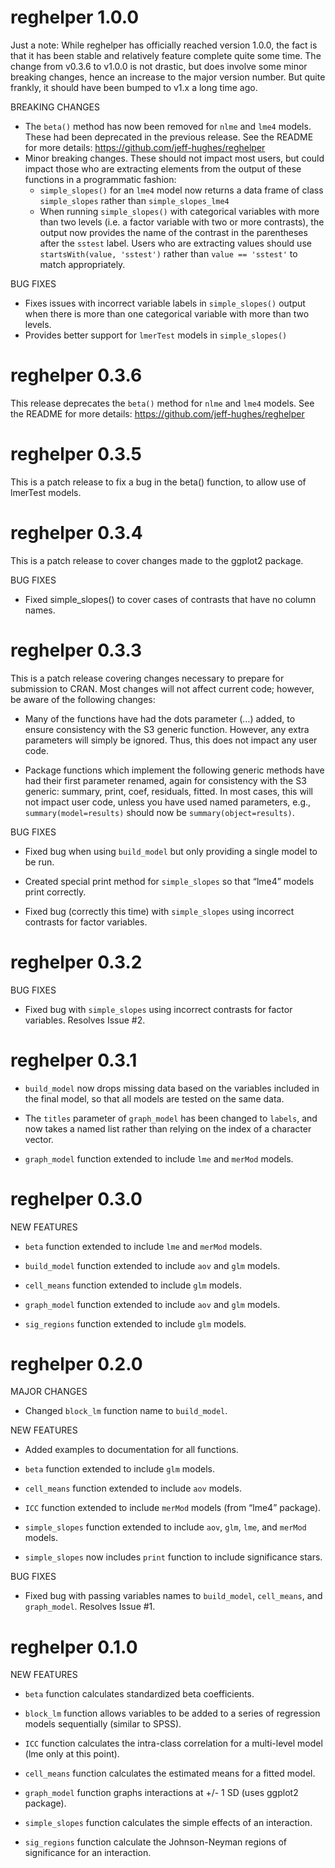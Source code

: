 <!-- NEWS.md is generated from NEWS.Rmd. Please edit that file -->

reghelper 1.0.0
===============

Just a note: While reghelper has officially reached version 1.0.0, the
fact is that it has been stable and relatively feature complete quite
some time. The change from v0.3.6 to v1.0.0 is not drastic, but does
involve some minor breaking changes, hence an increase to the major
version number. But quite frankly, it should have been bumped to v1.x a
long time ago.

BREAKING CHANGES

-   The `beta()` method has now been removed for `nlme` and `lme4`
    models. These had been deprecated in the previous release. See the
    README for more details:
    <a href="https://github.com/jeff-hughes/reghelper" class="uri">https://github.com/jeff-hughes/reghelper</a>
-   Minor breaking changes. These should not impact most users, but
    could impact those who are extracting elements from the output of
    these functions in a programmatic fashion:
    -   `simple_slopes()` for an `lme4` model now returns a data frame
        of class `simple_slopes` rather than `simple_slopes_lme4`
    -   When running `simple_slopes()` with categorical variables with
        more than two levels (i.e. a factor variable with two or more
        contrasts), the output now provides the name of the contrast in
        the parentheses after the `sstest` label. Users who are
        extracting values should use `startsWith(value, 'sstest')`
        rather than `value == 'sstest'` to match appropriately.

BUG FIXES

-   Fixes issues with incorrect variable labels in `simple_slopes()`
    output when there is more than one categorical variable with more
    than two levels.
-   Provides better support for `lmerTest` models in `simple_slopes()`

reghelper 0.3.6
===============

This release deprecates the `beta()` method for `nlme` and `lme4`
models. See the README for more details:
<a href="https://github.com/jeff-hughes/reghelper" class="uri">https://github.com/jeff-hughes/reghelper</a>

reghelper 0.3.5
===============

This is a patch release to fix a bug in the beta() function, to allow
use of lmerTest models.

reghelper 0.3.4
===============

This is a patch release to cover changes made to the ggplot2 package.

BUG FIXES

-   Fixed simple\_slopes() to cover cases of contrasts that have no
    column names.

reghelper 0.3.3
===============

This is a patch release covering changes necessary to prepare for
submission to CRAN. Most changes will not affect current code; however,
be aware of the following changes:

-   Many of the functions have had the dots parameter (…) added, to
    ensure consistency with the S3 generic function. However, any extra
    parameters will simply be ignored. Thus, this does not impact any
    user code.

-   Package functions which implement the following generic methods have
    had their first parameter renamed, again for consistency with the S3
    generic: summary, print, coef, residuals, fitted. In most cases,
    this will not impact user code, unless you have used named
    parameters, e.g., `summary(model=results)` should now be
    `summary(object=results)`.

BUG FIXES

-   Fixed bug when using `build_model` but only providing a single model
    to be run.

-   Created special print method for `simple_slopes` so that “lme4”
    models print correctly.

-   Fixed bug (correctly this time) with `simple_slopes` using incorrect
    contrasts for factor variables.

reghelper 0.3.2
===============

BUG FIXES

-   Fixed bug with `simple_slopes` using incorrect contrasts for factor
    variables. Resolves Issue \#2.

reghelper 0.3.1
===============

-   `build_model` now drops missing data based on the variables included
    in the final model, so that all models are tested on the same data.

-   The `titles` parameter of `graph_model` has been changed to
    `labels`, and now takes a named list rather than relying on the
    index of a character vector.

-   `graph_model` function extended to include `lme` and `merMod`
    models.

reghelper 0.3.0
===============

NEW FEATURES

-   `beta` function extended to include `lme` and `merMod` models.

-   `build_model` function extended to include `aov` and `glm` models.

-   `cell_means` function extended to include `glm` models.

-   `graph_model` function extended to include `aov` and `glm` models.

-   `sig_regions` function extended to include `glm` models.

reghelper 0.2.0
===============

MAJOR CHANGES

-   Changed `block_lm` function name to `build_model`.

NEW FEATURES

-   Added examples to documentation for all functions.

-   `beta` function extended to include `glm` models.

-   `cell_means` function extended to include `aov` models.

-   `ICC` function extended to include `merMod` models (from “lme4”
    package).

-   `simple_slopes` function extended to include `aov`, `glm`, `lme`,
    and `merMod` models.

-   `simple_slopes` now includes `print` function to include
    significance stars.

BUG FIXES

-   Fixed bug with passing variables names to `build_model`,
    `cell_means`, and `graph_model`. Resolves Issue \#1.

reghelper 0.1.0
===============

NEW FEATURES

-   `beta` function calculates standardized beta coefficients.

-   `block_lm` function allows variables to be added to a series of
    regression models sequentially (similar to SPSS).

-   `ICC` function calculates the intra-class correlation for a
    multi-level model (lme only at this point).

-   `cell_means` function calculates the estimated means for a fitted
    model.

-   `graph_model` function graphs interactions at +/- 1 SD (uses ggplot2
    package).

-   `simple_slopes` function calculates the simple effects of an
    interaction.

-   `sig_regions` function calculate the Johnson-Neyman regions of
    significance for an interaction.
